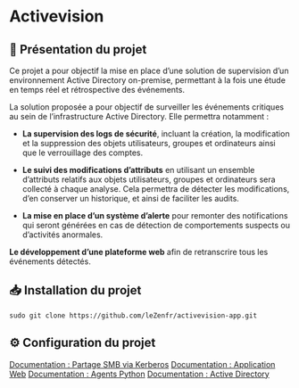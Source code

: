 # Activevision

## 📖 Présentation du projet

Ce projet a pour objectif la mise en place d’une solution de supervision d’un environnement Active Directory on-premise, permettant à la fois une étude en temps réel et rétrospective des événements.

La solution proposée a pour objectif de surveiller les événements critiques au sein de l’infrastructure Active Directory. Elle permettra notamment :

- **La supervision des logs de sécurité**, incluant la création, la modification et la suppression des objets utilisateurs, groupes et ordinateurs ainsi que le verrouillage des comptes.

- **Le suivi des modifications d’attributs** en utilisant un ensemble d’attributs relatifs aux objets utilisateurs, groupes et ordinateurs sera collecté à chaque analyse. Cela permettra de détecter les modifications, d’en conserver un historique, et ainsi de faciliter les audits.

- **La mise en place d’un système d’alerte** pour remonter des notifications qui seront générées en cas de détection de comportements suspects ou d’activités anormales. 

**Le développement d’une plateforme web** afin de retranscrire tous les événements détectés.

## 📥 Installation du projet 

```
sudo git clone https://github.com/leZenfr/activevision-app.git
```

## ⚙️ Configuration du projet

[Documentation : Partage SMB via Kerberos](https://github.com/leZenfr/activevision-app/blob/main/documentation/doc-share.md)
[Documentation : Application Web](https://github.com/leZenfr/activevision-app/blob/main/documentation/doc-web.md)
[Documentation : Agents Python](https://github.com/leZenfr/activevision-app/blob/main/documentation/doc-agents.md)
[Documentation : Active Directory](https://github.com/leZenfr/activevision-app/blob/main/documentation/doc-agents.md)